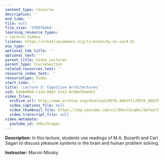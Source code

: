 ```yaml
---
content_type: resource
description: ''
end_time: ''
file: null
file_size: '370576464'
learning_resource_types:
- Lecture Videos
license: https://creativecommons.org/licenses/by-nc-sa/4.0/
ocw_type: ''
optional_tab_title: ''
optional_text: ''
parent_title: Video Lectures
parent_type: CourseSection
related_resources_text: ''
resource_index_text: ''
resourcetype: Video
start_time: ''
title: 'Lecture 3: Cognitive Architectures'
uid: b2e840b4-c124-08e2-52a1-8cb8e76ada53
video_files:
  archive_url: http://www.archive.org/download/MIT6.868JF11/MIT6_868JF11_lec03_300k.mp4
  video_captions_file: null
  video_thumbnail_file: https://img.youtube.com/vi/2KbvJ3iapbc/default.jpg
  video_transcript_file: null
video_metadata:
  youtube_id: 2KbvJ3iapbc
---
```


**Description:** In this lecture, students use readings of M.A. Bozarth and Carl Sagan to discuss pleasure systems in the brain and human problem solving.

**Instructor:** Marvin Minsky

